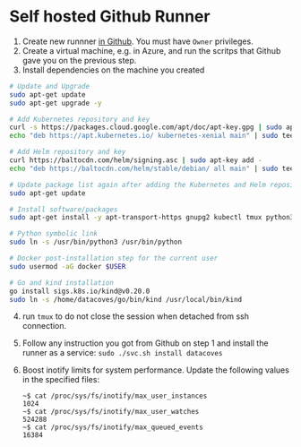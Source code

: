 # Self hosted Github Runner
1. Create new runnner [in Github](https://github.com/datacoves/datacoves/settings/actions/runners). You must have `Owner` privileges.
3. Create a virtual machine, e.g. in Azure, and run the scritps that Github gave you on the previous step.
3. Install dependencies on the machine you created

```bash
# Update and Upgrade
sudo apt-get update
sudo apt-get upgrade -y

# Add Kubernetes repository and key
curl -s https://packages.cloud.google.com/apt/doc/apt-key.gpg | sudo apt-key add -
echo "deb https://apt.kubernetes.io/ kubernetes-xenial main" | sudo tee -a /etc/apt/sources.list.d/kubernetes.list

# Add Helm repository and key
curl https://baltocdn.com/helm/signing.asc | sudo apt-key add -
echo "deb https://baltocdn.com/helm/stable/debian/ all main" | sudo tee /etc/apt/sources.list.d/helm-stable-debian.list

# Update package list again after adding the Kubernetes and Helm repositories
sudo apt-get update

# Install software/packages
sudo apt-get install -y apt-transport-https gnupg2 kubectl tmux python3-pip docker.io golang helm

# Python symbolic link
sudo ln -s /usr/bin/python3 /usr/bin/python

# Docker post-installation step for the current user
sudo usermod -aG docker $USER

# Go and kind installation
go install sigs.k8s.io/kind@v0.20.0
sudo ln -s /home/datacoves/go/bin/kind /usr/local/bin/kind
```
4. run `tmux` to do not close the session when detached from ssh connection.
5. Follow any instruction you got from Github on step 1 and install the runner as a service: `sudo ./svc.sh install datacoves`
6. Boost inotify limits for system performance. Update the following values in the specified files:

    ```Boost inotify limits for system performance. Update the following values in the specified files:
    ~$ cat /proc/sys/fs/inotify/max_user_instances
    1024
    ~$ cat /proc/sys/fs/inotify/max_user_watches
    524288
    ~$ cat /proc/sys/fs/inotify/max_queued_events
    16384
    ```